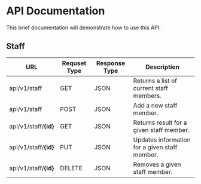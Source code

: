 # API Documentation

This brief documentation will demonstrate how to use this API.

## Staff

URL | Requset Type | Response Type | Description
---|---|---|---
api/v1/staff | GET | JSON | Returns a list of current staff members.
api/v1/staff | POST | JSON | Add a new staff member.
api/v1/staff/__{id}__ | GET | JSON | Returns result for a given staff member.
api/v1/staff/__{id}__ | PUT | JSON | Updates information for a given staff member.
api/v1/staff/__{id}__ | DELETE | JSON | Removes a given staff member.
